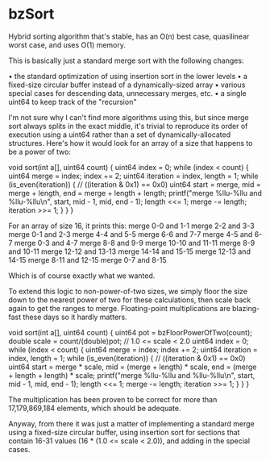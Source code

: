 bzSort
======

Hybrid sorting algorithm that's stable, has an O(n) best case, quasilinear worst case, and uses O(1) memory.

This is basically just a standard merge sort with the following changes:

  • the standard optimization of using insertion sort in the lower levels
  • a fixed-size circular buffer instead of a dynamically-sized array
  • various special cases for descending data, unnecessary merges, etc.
  • a single uint64 to keep track of the "recursion"

I'm not sure why I can't find more algorithms using this, but since merge sort always splits in the exact middle, it's trivial to reproduce its order of execution using a uint64 rather than a set of dynamically-allocated structures. Here's how it would look for an array of a size that happens to be a power of two:

  void sort(int a[], uint64 count) {
	  uint64 index = 0;
	  while (index < count) {
	  	uint64 merge = index; index += 2; uint64 iteration = index, length = 1;
	  	while (is_even(iteration)) { // ((iteration & 0x1) == 0x0)
	  		uint64 start = merge, mid = merge + length, end = merge + length + length;
	  		printf("merge %llu-%llu and %llu-%llu\n", start, mid - 1, mid, end - 1);
		  	length <<= 1; merge -= length; iteration >>= 1;
      }
	  }
  }

For an array of size 16, it prints this:
  merge 0-0 and 1-1
  merge 2-2 and 3-3
  merge 0-1 and 2-3
  merge 4-4 and 5-5
  merge 6-6 and 7-7
  merge 4-5 and 6-7
  merge 0-3 and 4-7
  merge 8-8 and 9-9
  merge 10-10 and 11-11
  merge 8-9 and 10-11
  merge 12-12 and 13-13
  merge 14-14 and 15-15
  merge 12-13 and 14-15
  merge 8-11 and 12-15
  merge 0-7 and 8-15

Which is of course exactly what we wanted.


To extend this logic to non-power-of-two sizes, we simply floor the size down to the nearest power of two for these calculations, then scale back again to get the ranges to merge. Floating-point multiplications are blazing-fast these days so it hardly matters.

  void sort(int a[], uint64 count) {
	  uint64 pot = bzFloorPowerOfTwo(count);
    double scale = count/(double)pot; // 1.0 <= scale < 2.0
    uint64 index = 0;
	  while (index < count) {
	  	uint64 merge = index; index += 2; uint64 iteration = index, length = 1;
	  	while (is_even(iteration)) { // ((iteration & 0x1) == 0x0)
	  		uint64 start = merge * scale, mid = (merge + length) * scale, end = (merge + length + length) * scale;
	  		printf("merge %llu-%llu and %llu-%llu\n", start, mid - 1, mid, end - 1);
		  	length <<= 1; merge -= length; iteration >>= 1;
      }
	  }
  }

The multiplication has been proven to be correct for more than 17,179,869,184 elements, which should be adequate.


Anyway, from there it was just a matter of implementing a standard merge using a fixed-size circular buffer, using insertion sort for sections that contain 16-31 values (16 * (1.0 <= scale < 2.0)), and adding in the special cases.
